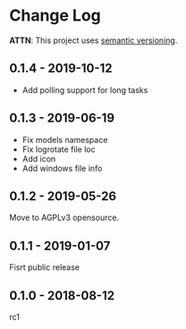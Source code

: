 # Change Log

**ATTN**: This project uses [semantic versioning](http://semver.org/).

## 0.1.4 - 2019-10-12
- Add polling support for long tasks

## 0.1.3 - 2019-06-19
- Fix models namespace
- Fix logrotate file loc
- Add icon
- Add windows file info

## 0.1.2 - 2019-05-26
Move to AGPLv3 opensource.

## 0.1.1 - 2019-01-07
Fisrt public release

## 0.1.0 - 2018-08-12
rc1
